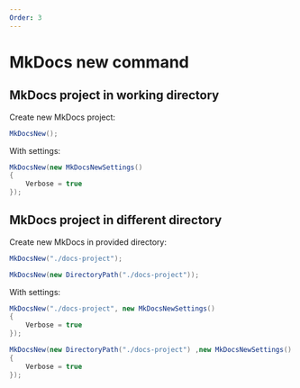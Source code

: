```yaml
---
Order: 3
---
```


# MkDocs new command

## MkDocs project in working directory

Create new MkDocs project:

```c#
MkDocsNew();
```

With settings:

```c#
MkDocsNew(new MkDocsNewSettings()
{
    Verbose = true
});
```

## MkDocs project in different directory

Create new MkDocs in provided directory:

```c#
MkDocsNew("./docs-project");
```
```c#
MkDocsNew(new DirectoryPath("./docs-project"));
```

With settings:

```c#
MkDocsNew("./docs-project", new MkDocsNewSettings()
{
    Verbose = true
});
```
```c#
MkDocsNew(new DirectoryPath("./docs-project") ,new MkDocsNewSettings()
{
    Verbose = true
});
```